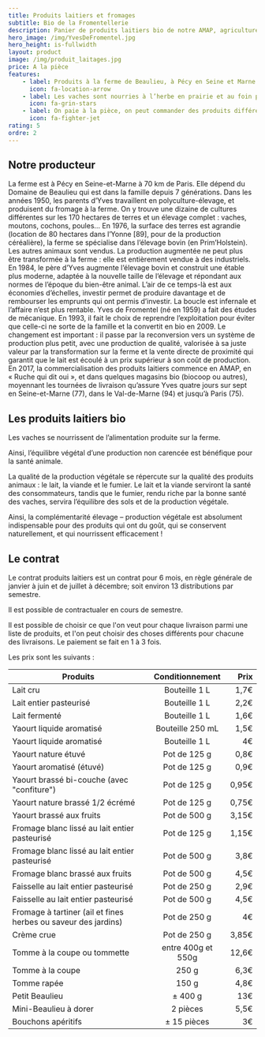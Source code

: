 ```yaml
---
title: Produits laitiers et fromages
subtitle: Bio de la Fromentellerie
description: Panier de produits laitiers bio de notre AMAP, agriculture raisonnée, biologique, circuit court.
hero_image: /img/YvesDeFromentel.jpg
hero_height: is-fullwidth
layout: product
image: /img/produit_laitages.jpg
price: A la pièce
features:
    - label: Produits à la ferme de Beaulieu, à Pécy en Seine et Marne
      icon: fa-location-arrow
    - label: Les vaches sont nourries à l’herbe en prairie et au foin produit sur l’exploitation, le lait est de qualité, bio.
      icon: fa-grin-stars
    - label: On paie à la pièce, on peut commander des produits différents à chaque livraison
      icon: fa-fighter-jet
rating: 5
ordre: 2
---
```



## Notre producteur

La ferme est à Pécy en Seine-et-Marne à 70 km de Paris. Elle dépend du Domaine de Beaulieu qui est dans la famille depuis 7 générations. Dans les années 1950, les parents d’Yves travaillent en polyculture-élevage, et produisent du fromage à la ferme. On y trouve une dizaine de cultures différentes sur les 170 hectares de terres et un élevage complet : vaches, moutons, cochons, poules… En 1976, la surface des terres est agrandie (location de 80 hectares dans l’Yonne [89], pour de la production céréalière), la ferme se spécialise dans l’élevage bovin (en Prim’Holstein). Les autres animaux sont vendus. La production augmentée ne peut plus être transformée à la ferme : elle est entièrement vendue à des industriels. En 1984, le père d’Yves augmente l’élevage bovin et construit une étable plus moderne, adaptée à la nouvelle taille de l’élevage et répondant aux normes de l’époque du bien-être animal. L’air de ce temps-là est aux économies d’échelles, investir permet de produire davantage et de rembourser les emprunts qui ont permis d’investir. La boucle est infernale et l’affaire n’est plus rentable. Yves de Fromentel (né en 1959) a fait des études de mécanique. En 1993, il fait le choix de reprendre l’exploitation pour éviter que celle-ci ne sorte de la famille et la convertit en bio en 2009. Le changement est important : il passe par la reconversion vers un système de production plus petit, avec une production de qualité, valorisée à sa juste valeur par la transformation sur la ferme et la vente directe de proximité qui garantit que le lait est écoulé à un prix supérieur à son coût de production. En 2017, la commercialisation des produits laitiers commence en AMAP, en « Ruche qui dit oui », et dans quelques magasins bio (biocoop ou autres), moyennant les tournées de livraison qu’assure Yves quatre jours sur sept en Seine-et-Marne (77), dans le Val-de-Marne (94) et jusqu’à Paris (75).

## Les produits laitiers bio

Les vaches se nourrissent de l’alimentation produite sur la ferme.

Ainsi, l’équilibre végétal d’une production non carencée est bénéfique pour la santé animale.

La qualité de la production végétale se répercute sur la qualité des produits animaux : le lait, la viande et le fumier. Le lait et la viande serviront la santé des consommateurs, tandis que le fumier, rendu riche par la bonne santé des vaches, servira l’équilibre des sols et de la production végétale.

Ainsi, la complémentarité élevage – production végétale est absolument indispensable pour des produits qui ont du goût, qui se conservent naturellement, et qui nourrissent efficacement !

## Le contrat

Le contrat produits laitiers est un contrat pour 6 mois, en règle générale de janvier à juin et de juillet à décembre; soit environ 13 distributions par semestre. 

Il est possible de contractualer en cours de semestre.

Il est possible de choisir ce que l'on veut pour chaque livraison parmi une liste de produits, et l'on peut choisir des choses différents pour chacune des livraisons. Le paiement se fait en 1 à 3 fois.

Les prix sont les suivants : 

| Produits        | Conditionnement           | Prix  |
| ------------- |:-------------:| -----:|
| Lait cru | Bouteille 1 L | 1,7€ |
| Lait entier pasteurisé | Bouteille 1 L | 2,2€ |
| Lait fermenté | Bouteille 1 L | 1,6€ |
| Yaourt liquide aromatisé | Bouteille 250 mL | 1,5€ |
| Yaourt liquide aromatisé | Bouteille 1 L | 4€ |
| Yaourt nature étuvé | Pot de 125 g | 0,8€ |
| Yaourt aromatisé (étuvé) | Pot de 125 g | 0,9€ |
| Yaourt brassé bi-couche (avec "confiture") | Pot de 125 g | 0,95€ |
| Yaourt nature brassé 1/2 écrémé | Pot de 125 g | 0,75€ |
| Yaourt brassé aux fruits| Pot de 500 g | 3,15€ |
| Fromage blanc lissé au lait entier pasteurisé | Pot de 125 g | 1,15€ |
| Fromage blanc lissé au lait entier pasteurisé | Pot de 500 g | 3,8€ |
| Fromage blanc brassé aux fruits| Pot de 500 g | 4,5€ |
| Faisselle au lait entier pasteurisé | Pot de 250 g | 2,9€ |
| Faisselle au lait entier pasteurisé | Pot de 500 g | 4,5€ |
| Fromage à tartiner (ail et fines herbes ou saveur des jardins)| Pot de 250 g | 4€ |
| Crème crue | Pot de 250 g | 3,85€ |
| Tomme à la coupe ou tommette | entre 400g et 550g | 12,6€ |
| Tomme à la coupe | 250 g | 6,3€ |
| Tomme rapée | 150 g | 4,8€ |
| Petit Beaulieu | ± 400 g | 13€ |
| Mini-Beaulieu à dorer | 2 pièces | 5,5€ |
| Bouchons apéritifs | ± 15 pièces | 3€ |

